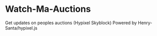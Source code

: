 # Watch-Ma-Auctions
Get updates on peoples auctions (Hypixel Skyblock) Powered by Henry-Santa/hypixel.js
